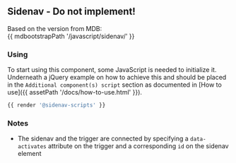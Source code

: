 ## Sidenav - Do not implement!

Based on the version from MDB:<br>
{{ mdbootstrapPath '/javascript/sidenav/' }}

### Using

To start using this component, some JavaScript is needed to initialize it.<br>
Underneath a jQuery example on how to achieve this and should be placed in the `Additional component(s) script` section as documented in [How to use]({{ assetPath '/docs/how-to-use.html' }}).

```javascript
{{ render '@sidenav-scripts' }}
```

### Notes

* The sidenav and the trigger are connected by specifying a `data-activates` attribute on the trigger and a corresponding `id` on the sidenav element
